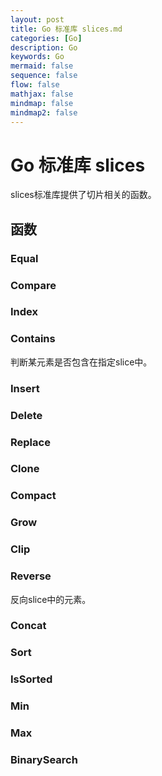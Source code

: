 ```yaml
---
layout: post
title: Go 标准库 slices.md
categories: [Go]
description: Go
keywords: Go
mermaid: false
sequence: false
flow: false
mathjax: false
mindmap: false
mindmap2: false
---
```

# Go 标准库 slices

slices标准库提供了切片相关的函数。



## 函数

### Equal



### Compare

### Index

### Contains

判断某元素是否包含在指定slice中。



### Insert

### Delete

### Replace

### Clone

### Compact

### Grow

### Clip

### Reverse

反向slice中的元素。



### Concat

### Sort

### IsSorted

### Min

### Max

### BinarySearch
